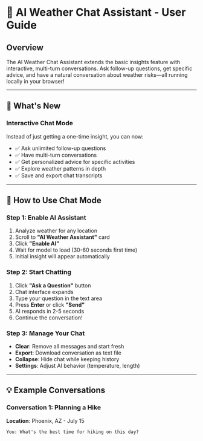 # 💬 AI Weather Chat Assistant - User Guide

## Overview

The AI Weather Chat Assistant extends the basic insights feature with interactive, multi-turn conversations. Ask follow-up questions, get specific advice, and have a natural conversation about weather risks—all running locally in your browser!

---

## 🎯 What's New

### **Interactive Chat Mode**

Instead of just getting a one-time insight, you can now:
- ✅ Ask unlimited follow-up questions
- ✅ Have multi-turn conversations
- ✅ Get personalized advice for specific activities
- ✅ Explore weather patterns in depth
- ✅ Save and export chat transcripts

---

## 🚀 How to Use Chat Mode

### Step 1: Enable AI Assistant

1. Analyze weather for any location
2. Scroll to **"AI Weather Assistant"** card
3. Click **"Enable AI"**
4. Wait for model to load (30-60 seconds first time)
5. Initial insight will appear automatically

### Step 2: Start Chatting

1. Click **"Ask a Question"** button
2. Chat interface expands
3. Type your question in the text area
4. Press **Enter** or click **"Send"**
5. AI responds in 2-5 seconds
6. Continue the conversation!

### Step 3: Manage Your Chat

- **Clear**: Remove all messages and start fresh
- **Export**: Download conversation as text file
- **Collapse**: Hide chat while keeping history
- **Settings**: Adjust AI behavior (temperature, length)

---

## 💡 Example Conversations

### Conversation 1: Planning a Hike

**Location**: Phoenix, AZ - July 15

```
You: What's the best time for hiking on this day?